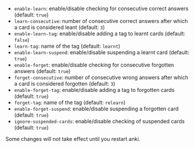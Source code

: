 * `enable-learn`: enable/disable checking for consecutive correct answers  (default: `true`)
* `learn-consecutive`: number of consecutive correct answers after which a card is considered leant (default: `3`)
* `enable-learn-tag`: enable/disable adding a tag to learnt cards (default: `false`)
* `learn-tag`: name of the tag (default: `learnt`)
* `enable-learn-suspend`: enable/disable suspending a learnt card (default: `true`)
* `enable-forget`: enable/disable checking for consecutive forgotten answers  (default: `true`)
* `forget-consecutive`: number of consecutive wrong answers after which a card is considered forgotten (default: `3`)
* `enable-forget-tag`: enable/disable adding a tag to forgotten cards (default: `true`)
* `forget-tag`: name of the tag (default: `relearn`)
* `enable-forget-suspend`: enable/disable suspending a forgotten card (default: `true`)
* `ignore-suspended-cards`: enable/disable checking of suspended cards (default: `true`) 


Some changes will not take effect until you restart anki.